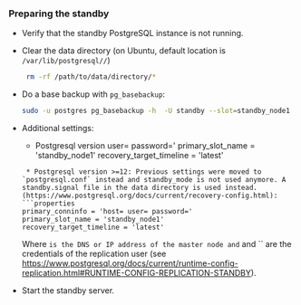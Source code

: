 ### Preparing the standby

* Verify that the standby PostgreSQL instance is not running.
* Clear the data directory (on Ubuntu, default location is `/var/lib/postgresql//`)

  ```bash
   rm -rf /path/to/data/directory/*
  ```

* Do a base backup with `pg_basebackup`:
  
  ```bash
  sudo -u postgres pg_basebackup -h  -U standby --slot=standby_node1 -R -D /path/to/data/directory/
  ```


* Additional settings:
  * Postgresql version  user= password='
  primary_slot_name = 'standby_node1'
  recovery_target_timeline = 'latest'
  ```
   * Postgresql version >=12: Previous settings were moved to `postgresql.conf` instead and standby_mode is not used anymore. A standby.signal file in the data directory is used instead. (https://www.postgresql.org/docs/current/recovery-config.html):
  ```properties
  primary_conninfo = 'host= user= password='
  primary_slot_name = 'standby_node1'
  recovery_target_timeline = 'latest'
  ```
  
  Where `` is the DNS or IP address of the master node and `` and `` are the credentials of the replication user (see https://www.postgresql.org/docs/current/runtime-config-replication.html#RUNTIME-CONFIG-REPLICATION-STANDBY).

* Start the standby server.